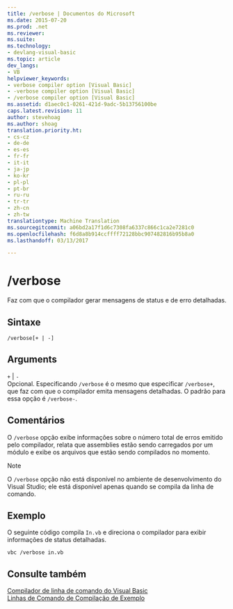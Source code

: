 ```yaml
---
title: /verbose | Documentos do Microsoft
ms.date: 2015-07-20
ms.prod: .net
ms.reviewer: 
ms.suite: 
ms.technology:
- devlang-visual-basic
ms.topic: article
dev_langs:
- VB
helpviewer_keywords:
- verbose compiler option [Visual Basic]
- -verbose compiler option [Visual Basic]
- /verbose compiler option [Visual Basic]
ms.assetid: d1aec0c1-0261-421d-9adc-5b13756100be
caps.latest.revision: 11
author: stevehoag
ms.author: shoag
translation.priority.ht:
- cs-cz
- de-de
- es-es
- fr-fr
- it-it
- ja-jp
- ko-kr
- pl-pl
- pt-br
- ru-ru
- tr-tr
- zh-cn
- zh-tw
translationtype: Machine Translation
ms.sourcegitcommit: a06bd2a17f1d6c7308fa6337c866c1ca2e7281c0
ms.openlocfilehash: f6d8a8b914ccffff72128bbc907482816b95b8a0
ms.lasthandoff: 03/13/2017

---
```

# <a name="verbose"></a>/verbose
Faz com que o compilador gerar mensagens de status e de erro detalhadas.  
  
## <a name="syntax"></a>Sintaxe  
  
```  
/verbose[+ | -]  
```  
  
## <a name="arguments"></a>Arguments  
 `+` &#124; `-`  
 Opcional. Especificando `/verbose` é o mesmo que especificar `/verbose+`, que faz com que o compilador emita mensagens detalhadas. O padrão para essa opção é `/verbose-`.  
  
## <a name="remarks"></a>Comentários  
 O `/verbose` opção exibe informações sobre o número total de erros emitido pelo compilador, relata que assemblies estão sendo carregados por um módulo e exibe os arquivos que estão sendo compilados no momento.  
  
> [!NOTE]
>  O `/verbose` opção não está disponível no ambiente de desenvolvimento do Visual Studio; ele está disponível apenas quando se compila da linha de comando.  
  
## <a name="example"></a>Exemplo  
 O seguinte código compila `In.vb` e direciona o compilador para exibir informações de status detalhadas.  
  
```  
vbc /verbose in.vb  
```  
  
## <a name="see-also"></a>Consulte também  
 [Compilador de linha de comando do Visual Basic](../../../visual-basic/reference/command-line-compiler/index.md)   
 [Linhas de Comando de Compilação de Exemplo](../../../visual-basic/reference/command-line-compiler/sample-compilation-command-lines.md)
